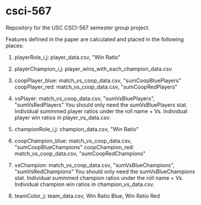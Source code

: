 # csci-567
Repository for the USC CSCI-567 semester group project.

Features defined in the paper are calculated and placed in the following places:


1. playerRole_i,j: player_data.csv, "Win Ratio"

2. playerChampion_i,j: player_wins_with_each_champion_data.csv

3. coopPlayer_blue: match_vs_coop_data.csv, "sumCoopBluePlayers"
   coopPlayer_red: match_vs_coop_data.csv, "sumCoopRedPlayers"

4. vsPlayer: match_vs_coop_data.csv, "sumVsBluePlayers", "sumVsRedPlayers"
    You should only need the sumVsBluePlayers stat.
    Individual summmed player ratios under the roll name + Vs.
    Individual player win ratios in player_vs_data.csv.

5. championRole_i,j: champion_data.csv, "Win Ratio"

6. coopChampion_blue: match_vs_coop_data.csv, "sumCoopBlueChampions"
   coopChampion_red: match_vs_coop_data.csv, "sumCoopRedChampions"

7. vsChampion: match_vs_coop_data.csv, "sumVsBlueChampions", "sumVsRedChampions"
    You should only need the sumVsBlueChampions stat.
    Individual summmed champion ratios under the roll name + Vs.
    Individual champion win ratios in champion_vs_data.csv.

8. teamColor_j: team_data.csv, Win Ratio Blue, Win Ratio Red
